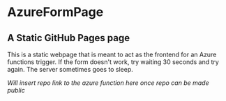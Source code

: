# AzureFormPage

## A Static GitHub Pages page

This is a static webpage that is meant to act as the frontend for an Azure functions trigger. 
If the form doesn't work, try waiting 30 seconds and try again. The server sometimes goes to sleep. 


*Will insert repo link to the azure function here once repo can be made public*
